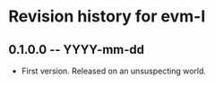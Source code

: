 # Revision history for evm-l

## 0.1.0.0  -- YYYY-mm-dd

* First version. Released on an unsuspecting world.
